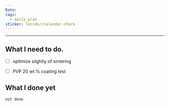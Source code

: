 ```yaml
---
Date: 
tags:
  - daily_plan
sticker: lucide//calendar-check
---
```

---
## What I need to do.

- [ ] optimize silghtly of sintering
- [ ] PVP 20 wt.% coating test



## What I done yet
```tasks
not done
```
